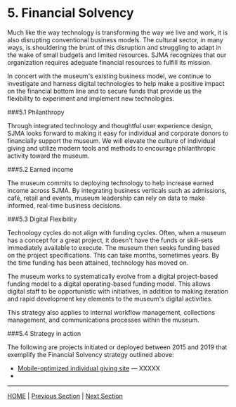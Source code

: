 # 5. Financial Solvency

Much like the way technology is transforming the way we live and work, it is also disrupting conventional business models. The cultural sector, in many ways, is shouldering the brunt of this disruption and struggling to adapt in the wake of small budgets and limited resources. SJMA recognizes that our organization requires adequate financial resources to fulfill its mission.

In concert with the museum's existing business model, we continue to investigate and harness digital technologies to help make a positive impact on the financial bottom line and to secure funds that provide us the flexibility to experiment and implement new technologies.

###5.1 Philanthropy

Through integrated technology and thoughtful user experience design, SJMA looks forward to making it easy for individual and corporate donors to financially support the museum. We will elevate the culture of individual giving and utilize modern tools and methods to encourage philanthropic activity toward the museum.  

###5.2 Earned income

The museum commits to deploying technology to help increase earned income across SJMA. By integrating business verticals such as admissions, café, retail and events, museum leadership can rely on data to make informed, real-time business decisions.

###5.3 Digital Flexibility

Technology cycles do not align with funding cycles. Often, when a museum has a concept for a great project, it doesn't have the funds or skill-sets immediately available to execute. The museum then seeks funding based on the project specifications. This can take months, sometimes years. By the time funding has been attained, technology has moved on.

The museum works to systematically evolve from a digital project-based funding model to a digital operating-based funding model. This allows digital staff to be opportunistic with initiatives, in addition to making iteration and rapid development key elements to the museum's digital activities.

This strategy also applies to internal workflow management, collections management, and communications processes within the museum.

###5.4 Strategy in action

The following are projects initiated or deployed between 2015 and 2019 that exemplify the Financial Solvency strategy outlined above:

* [Mobile-optimized individual giving site](xxxxx) — XXXXX
*

-----

[HOME](index.md) | [Previous Section](04_Organizational_Adaptation.md) | [Next Section](06_Benchmarks_Deliverables_and_Progress.md)
